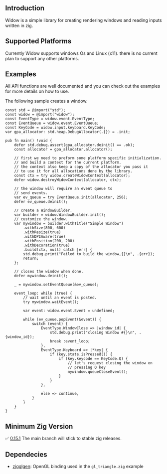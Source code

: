 ## Introduction

Widow is a simple library for creating rendering windows and reading inputs written in zig.

## Supported Platforms

Currently Widow supports windows Os and Linux (x11).
there is no current plan to support any other platforms.

## Examples

All API functions are well documented and you can check out the examples
for more details on how to use.

The following sample creates a window.

```zig
const std = @import("std");
const widow = @import("widow");
const EventType = widow.event.EventType;
const EventQueue = widow.event.EventQueue;
const KeyCode = widow.input.keyboard.KeyCode;
var gpa_allocator: std.heap.DebugAllocator(.{}) = .init;

pub fn main() !void {
    defer std.debug.assert(gpa_allocator.deinit() == .ok);
    const allocator = gpa_allocator.allocator();

    // first we need to preform some platform specific initialization.
    // and build a context for the current platform.
    // the context also keep a copy of the allocator you pass it
    // to use it for all allocations done by the library.
    const ctx = try widow.createWidowContext(allocator);
    defer widow.destroyWidowContext(allocator, ctx);

    // the window will require an event queue to
    // send events.
    var ev_queue = try EventQueue.init(allocator, 256);
    defer ev_queue.deinit();

    // create a WindowBuilder.
    var builder = widow.WindowBuilder.init();
    // customize the window.
    var mywindow = builder.withTitle("Simple Window")
        .withSize(800, 600)
        .withResize(true)
        .withDPIAware(true)
        .withPosition(200, 200)
        .withDecoration(true)
        .build(ctx, null) catch |err| {
        std.debug.print("Failed to build the window,{}\n", .{err});
        return;
    };

    // closes the window when done.
    defer mywindow.deinit();

    _ = mywindow.setEventQueue(&ev_queue);

    event_loop: while (true) {
        // wait until an event is posted.
        try mywindow.waitEvent();

        var event: widow.event.Event = undefined;

        while (ev_queue.popEvent(&event)) {
            switch (event) {
                EventType.WindowClose => |window_id| {
                    std.debug.print("closing Window #{}\n", .{window_id});
                    break :event_loop;
                },
                EventType.Keyboard => |*key| {
                    if (key.state.isPressed()) {
                        if (key.keycode == KeyCode.Q) {
                            // let's request closing the window on
                            // pressing Q key
                            mywindow.queueCloseEvent();
                        }
                    }
                },

                else => continue,
            }
        }
    }
}
```

## Minimum Zig Version

✅ [0.15.1](https://ziglang.org/documentation/0.15.1/)
The main branch will stick to stable zig releases.

## Dependecies
- [zigglgen](https://github.com/castholm/zigglgen): OpenGL binding used in the `gl_triangle.zig` example
